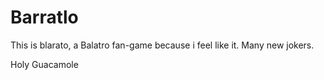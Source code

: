 # Barratlo
This is blarato, a Balatro fan-game because i feel like it. Many new jokers.

Holy Guacamole
